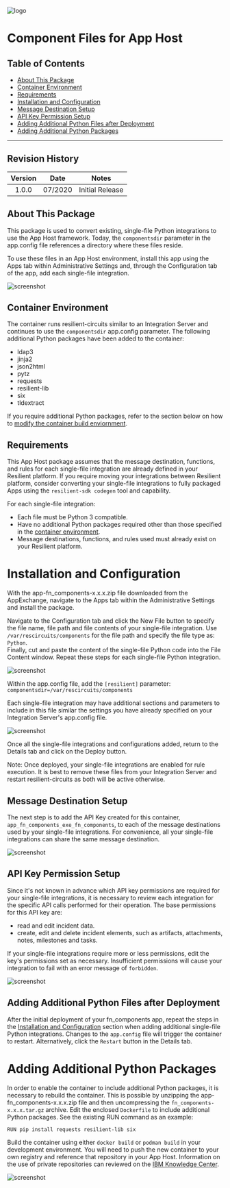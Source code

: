 ![logo](./icons/company_logo.png)
# Component Files for App Host

## Table of Contents  
 
 - [About This Package](#about-this-package)
 - [Container Environment](#container_environment)
 - [Requirements](#requirements)
 - [Installation and Configuration](#installation_and_configuration)
 - [Message Destination Setup](#message_destination_setup)
 - [API Key Permission Setup](#api_key_permission_setup)
 - [Adding Additional Python Files after Deployment](#adding_additional_python_files_after_deployment)
 - [Adding Additional Python Packages](#adding_additional_python_packages)
 
 ---
 
## Revision History
| Version | Date | Notes|
| :-------: | :----: | ----- |
| 1.0.0 | 07/2020 | Initial Release |
 
## About This Package
This package is used to convert existing, single-file Python integrations to use the App Host framework. 
Today, the `componentsdir` parameter in the app.config file references a directory where these files reside.

To use these files in an App Host environment, install this app using the Apps tab within Administrative Settings and, 
through the Configuration tab of the app, add each single-file integration.

![screenshot](./screenshots/file_list.png)

## Container Environment
The container runs resilient-circuits similar to an Integration Server and continues to use the `componentsdir`
app.config parameter. The following additional Python packages have been added to the container:

* ldap3
* jinja2 
* json2html 
* pytz 
* requests
* resilient-lib
* six
* tldextract 

If you require additional Python packages, refer to the section below on how to 
[modify the container build enviornment](#adding_additional_python_packages).

## Requirements
This App Host package assumes that the message destination, functions, and rules for each single-file integration are 
already defined in your Resilient platform. If you require moving your integrations between Resilient platform,
consider converting your single-file integrations to fully packaged Apps using the `resilient-sdk codegen` tool and 
capability.

For each single-file integration:
* Each file must be Python 3 compatible.
* Have no additional Python packages required other than those specified in the [container environment](#container_environment).
* Message destinations, functions, and rules used must already exist on your Resilient platform.

# Installation and Configuration
With the app-fn_components-x.x.x.zip file downloaded from the AppExchange, navigate to the 
Apps tab within the Administrative Settings and install the package.

Navigate to the Configuration tab and click the New File button to specify the file name, file path and file contents
of your single-file integration.
Use `/var/rescircuits/components` for the file path and specify the file type as: `Python`.  
Finally, cut and paste the content of the single-file Python code into the File Content window.
Repeat these steps for each single-file Python integration.

![screenshot](./screenshots/adding_file.png)

Within the app.config file, add the `[resilient]` parameter:
`componentsdir=/var/rescircuits/components`

Each single-file integration may have additional sections and parameters to include in this file similar the settings
you have already specified on your Integration Server's app.config file.

![screenshot](./screenshots/app_config.png)

Once all the single-file integrations and configurations added, return to the Details tab and click on the Deploy button.

Note: Once deployed, your single-file integrations are enabled for rule execution. 
It is best to remove these files from your Integration Server and restart resilient-circuits as both will be active otherwise.

## Message Destination Setup
The next step is to add the API Key created for this container, `app_fn_components_exe_fn_components`, 
to each of the message destinations used by your single-file integrations. 
For convenience, all your single-file integrations can share the same message destination.

![screenshot](./screenshots/msg_dest_api_key.png)

## API Key Permission Setup
Since it's not known in advance which API key permissions are required for your single-file integrations, it is necessary 
to review each integration for the specific API calls performed for their operation. The base permissions for this API key are:
* read and edit incident data.
* create, edit and delete incident elements, such as artifacts, attachments, notes, milestones and tasks.

If your single-file integrations require more or less permissions, edit the key's permissions set as necessary. 
Insufficient permissions will cause your integration to fail with an error message of `forbidden`.

![screenshot](./screenshots/api_key_permissions.png)

## Adding Additional Python Files after Deployment
After the initial deployment of your fn_components app, repeat the steps in the 
[Installation and Configuration](#installation_and_configuration) section when adding additional single-file Python integrations. 
Changes to the `app.config` file will trigger the container to restart. Alternatively, click the `Restart` button in the Details tab.

# Adding Additional Python Packages
In order to enable the container to include additional Python packages, it is necessary to rebuild the container. 
This is possible by unzipping the app-fn_components-x.x.x.zip file and then uncompressing 
the `fn_components-x.x.x.tar.gz` archive. Edit the enclosed `Dockerfile` to include additional Python packages. 
See the existing RUN command as an example:

```RUN pip install requests resilient-lib six```

Build the container using either `docker build` or `podman build` in your development environment. 
You will need to push the new container to your
own registry and reference that repository in your App Host. Information on the use of private repositories can reviewed
on the [IBM Knowledge Center](https://www.ibm.com/support/knowledgecenter/SSBRUQ_37.0.0/doc/apps/private_repo.html).

![screenshot](./screenshots/dockerfile.png)
